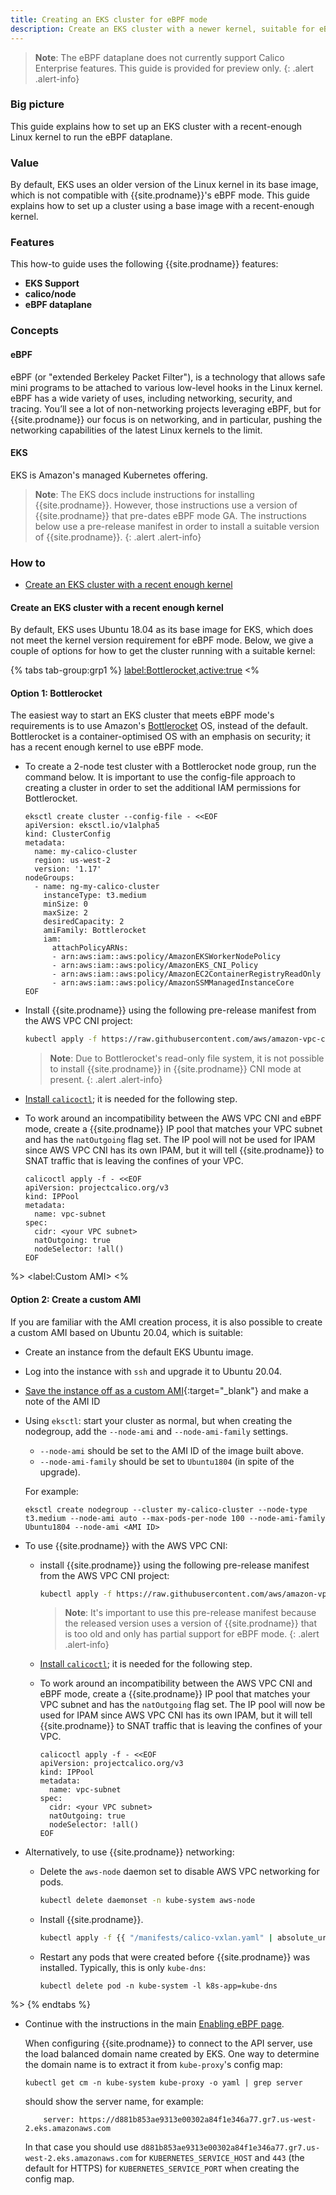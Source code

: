 ```yaml
---
title: Creating an EKS cluster for eBPF mode
description: Create an EKS cluster with a newer kernel, suitable for eBPF mode.
---
```


>**Note**: The eBPF dataplane does not currently support Calico Enterprise features. This guide is provided for preview only.
{: .alert .alert-info}

### Big picture

This guide explains how to set up an EKS cluster with a recent-enough Linux kernel to run the eBPF dataplane.

### Value

By default, EKS uses an older version of the Linux kernel in its base image, which is not compatible with {{site.prodname}}'s
eBPF mode.  This guide explains how to set up a cluster using a base image with a recent-enough kernel.

### Features

This how-to guide uses the following {{site.prodname}} features:

- **EKS Support**
- **calico/node**
- **eBPF dataplane**

### Concepts

#### eBPF

eBPF (or "extended Berkeley Packet Filter"), is a technology that allows safe mini programs to be attached to various
low-level hooks in the Linux kernel. eBPF has a wide variety of uses, including networking, security, and tracing.
You’ll see a lot of non-networking projects leveraging eBPF, but for {{site.prodname}} our focus is on networking,
and in particular, pushing the networking capabilities of the latest Linux kernels to the limit.

#### EKS

EKS is Amazon's managed Kubernetes offering.

> **Note**: The EKS docs include instructions for installing {{site.prodname}}. However, those instructions use
> a version of {{site.prodname}} that pre-dates eBPF mode GA.  The instructions below use a pre-release manifest
> in order to install a suitable version of {{site.prodname}}.
{: .alert .alert-info}

### How to

- [Create an EKS cluster with a recent enough kernel](#create-an-eks-cluster-with-a-recent-enough-kernel)

#### Create an EKS cluster with a recent enough kernel

By default, EKS uses Ubuntu 18.04 as its base image for EKS, which does not meet the kernel version requirement for
eBPF mode.  Below, we give a couple of options for how to get the cluster running with a suitable kernel:


{% tabs tab-group:grp1 %}
<label:Bottlerocket,active:true>
<%

#### Option 1: Bottlerocket

The easiest way to start an EKS cluster that meets eBPF mode's requirements is to use Amazon's
[Bottlerocket](https://aws.amazon.com/bottlerocket/) OS, instead of the default.  Bottlerocket is a
container-optimised OS with an emphasis on security; it has a recent enough kernel to use eBPF mode.

* To create a 2-node test cluster with a Bottlerocket node group, run the command below.  It is important to use the config-file
  approach to creating a cluster in order to set the additional IAM permissions for Bottlerocket.

  ```
  eksctl create cluster --config-file - <<EOF
  apiVersion: eksctl.io/v1alpha5
  kind: ClusterConfig
  metadata:
    name: my-calico-cluster
    region: us-west-2
    version: '1.17'
  nodeGroups:
    - name: ng-my-calico-cluster
      instanceType: t3.medium
      minSize: 0
      maxSize: 2
      desiredCapacity: 2
      amiFamily: Bottlerocket
      iam:
        attachPolicyARNs:
        - arn:aws:iam::aws:policy/AmazonEKSWorkerNodePolicy
        - arn:aws:iam::aws:policy/AmazonEKS_CNI_Policy
        - arn:aws:iam::aws:policy/AmazonEC2ContainerRegistryReadOnly
        - arn:aws:iam::aws:policy/AmazonSSMManagedInstanceCore
  EOF
  ```

* Install {{site.prodname}} using the following pre-release manifest from the AWS VPC CNI project:
  ```bash
  kubectl apply -f https://raw.githubusercontent.com/aws/amazon-vpc-cni-k8s/56851f0905dba4852eb895ec1c7bd5b1876a9c67/config/master/calico.yaml
  ```

  > **Note**: Due to Bottlerocket's read-only file system, it is not possible to install {{site.prodname}} in
  > {{site.prodname}} CNI mode at present.
  {: .alert .alert-info}

* [Install `calicoctl`]({{site.baseurl}}/maintenance/clis/calicoctl/install); it is needed for the following step.

* To work around an incompatibility between the AWS VPC CNI and eBPF mode, create a {{site.prodname}} IP pool that matches
  your VPC subnet and has the `natOutgoing` flag set.  The IP pool will not be used for IPAM since AWS VPC CNI has its own
  IPAM, but it will tell {{site.prodname}} to SNAT traffic that is leaving the confines of your VPC.

  ```
  calicoctl apply -f - <<EOF
  apiVersion: projectcalico.org/v3
  kind: IPPool
  metadata:
    name: vpc-subnet
  spec:
    cidr: <your VPC subnet>
    natOutgoing: true
    nodeSelector: !all()
  EOF
  ```

%>
<label:Custom AMI>
<%


#### Option 2: Create a custom AMI

If you are familiar with the AMI creation process, it is also possible to create a custom AMI based on Ubuntu 20.04,
which is suitable:

* Create an instance from the default EKS Ubuntu image.

* Log into the instance with `ssh` and upgrade it to Ubuntu 20.04.

* [Save the instance off as a custom AMI](https://docs.aws.amazon.com/AWSEC2/latest/UserGuide/creating-an-ami-ebs.html){:target="_blank"}
  and make a note of the AMI ID

* Using `eksctl`: start your cluster as normal, but when creating the nodegroup, add the `--node-ami` and
  `--node-ami-family` settings.

  * `--node-ami` should be set to the AMI ID of the image built above.
  * `--node-ami-family` should be set to `Ubuntu1804` (in spite of the upgrade).

  For example:
  ```
  eksctl create nodegroup --cluster my-calico-cluster --node-type t3.medium --node-ami auto --max-pods-per-node 100 --node-ami-family Ubuntu1804 --node-ami <AMI ID>
  ```

* To use {{site.prodname}} with the AWS VPC CNI:

  * install {{site.prodname}} using the following pre-release manifest from the AWS VPC CNI project:
    ```bash
    kubectl apply -f https://raw.githubusercontent.com/aws/amazon-vpc-cni-k8s/56851f0905dba4852eb895ec1c7bd5b1876a9c67/config/master/calico.yaml
    ```

    > **Note**: It's important to use this pre-release manifest because the released version uses a version of {{site.prodname}}
    > that is too old and only has partial support for eBPF mode.
    {: .alert .alert-info}

  * [Install `calicoctl`]({{site.baseurl}}/maintenance/clis/calicoctl/install); it is needed for the following step.

  * To work around an incompatibility between the AWS VPC CNI and eBPF mode, create a {{site.prodname}} IP pool that matches
    your VPC subnet and has the `natOutgoing` flag set.  The IP pool will now be used for IPAM since AWS VPC CNI has its own
    IPAM, but it will tell {{site.prodname}} to SNAT traffic that is leaving the confines of your VPC.

    ```
    calicoctl apply -f - <<EOF
    apiVersion: projectcalico.org/v3
    kind: IPPool
    metadata:
      name: vpc-subnet
    spec:
      cidr: <your VPC subnet>
      natOutgoing: true
      nodeSelector: !all()
    EOF
    ```

* Alternatively, to use {{site.prodname}} networking:

  * Delete the `aws-node` daemon set to disable AWS VPC networking for pods.

    ```bash
    kubectl delete daemonset -n kube-system aws-node
    ```

  * Install {{site.prodname}}.

    ```bash
    kubectl apply -f {{ "/manifests/calico-vxlan.yaml" | absolute_url }}
    ```

  * Restart any pods that were created before {{site.prodname}} was installed.  Typically, this is only `kube-dns`:

    ```
    kubectl delete pod -n kube-system -l k8s-app=kube-dns
    ```

%>
{% endtabs %}

* Continue with the instructions in the main [Enabling eBPF page]({{site.baseurl}}/maintenance/performance/ebpf/enabling-ebpf).

  When configuring {{site.prodname}} to connect to the API server, use the load balanced domain name created by EKS.
  One way to determine the domain name is to extract it from `kube-proxy`'s config map:
  ```
  kubectl get cm -n kube-system kube-proxy -o yaml | grep server
  ```
  should show the server name, for example:
  ```
      server: https://d881b853ae9313e00302a84f1e346a77.gr7.us-west-2.eks.amazonaws.com
  ```
  In that case you should use `d881b853ae9313e00302a84f1e346a77.gr7.us-west-2.eks.amazonaws.com` for `KUBERNETES_SERVICE_HOST`
  and `443` (the default for HTTPS) for `KUBERNETES_SERVICE_PORT` when creating the config map.

